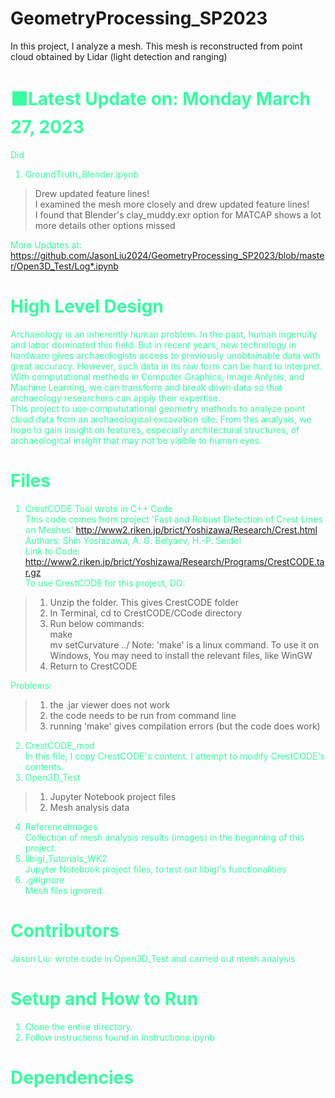 # GeometryProcessing_SP2023
In this project, I analyze a mesh. This mesh is reconstructed from point cloud obtained by Lidar (light detection and ranging)

<span style="color:#33FF9E">

# 🟩Latest Update on: Monday March 27, 2023
Did
1. GroundTruth_Blender.ipynb
>Drew updated feature lines!
><br>I examined the mesh more closely and drew updated feature lines!
><br>I found that Blender's clay_muddy.exr option for MATCAP shows a lot more details other options missed

More Updates at: https://github.com/JasonLiu2024/GeometryProcessing_SP2023/blob/master/Open3D_Test/Log*.ipynb

# High Level Design
Archaeology is an inherently human problem. In the past, human ingenuity and labor dominated this field. But in recent years, new technology in hardware gives archaeologists access to previously unobtainable data with great accuracy. However, such data in its raw form can be hard to interpret. With computational methods in Computer Graphics, Image Anlysis, and Machine Learning, we can transform and break down data so that archaeology researchers can apply their expertise. 
<br>This project to use compututational geometry methods to analyze point cloud data from an archaeological excavation site. From this analysis, we hope to gain insight on features, especially architectural structures, of archaeological insight that may not be visible to human eyes. 
# Files
1. CrestCODE
Tool wrote in C++ Code
<br>This code comes from project 'Fast and Robust Detection of Crest Lines on Meshes' http://www2.riken.jp/brict/Yoshizawa/Research/Crest.html
<br>Authors: Shin Yoshizawa, A. G. Belyaev, H.-P. Seidel
<br>Link to Code: http://www2.riken.jp/brict/Yoshizawa/Research/Programs/CrestCODE.tar.gz
<br>To use CrestCODE for this project, DO:
>1. Unzip the folder. This gives CrestCODE folder
>2. In Terminal, cd to CrestCODE/CCode directory
>3. Run below commands:
><br>make
><br>mv setCurvature ../
>Note: 'make' is a linux command. To use it on Windows, You may need to install the relevant files, like WinGW
>4. Return to CrestCODE

Problems:
>1. the .jar viewer does not work
>2. the code needs to be run from command line
>3. running 'make' gives compilation errors (but the code does work)
2. CrestCODE_mod
<br>In this file, I copy CrestCODE's content. I attempt to modify CrestCODE's contents.
3. Open3D_Test
>1. Jupyter Notebook project files
>2. Mesh analysis data
4. ReferenceImages
<br>Collection of mesh analysis results (images) in the beginning of this project.
5. libigl_Tutorials_WK2
<br>Jupyter Notebook project files, to test out libigl's functionalities
6. .gitignore
<br>Mesh files ignored. 
# Contributors
Jason Liu: wrote code in Open3D_Test and carried out mesh analysis
# Setup and How to Run
1. Clone the entire directory. 
2. Follow instructions found in Instructions.ipynb
# Dependencies

